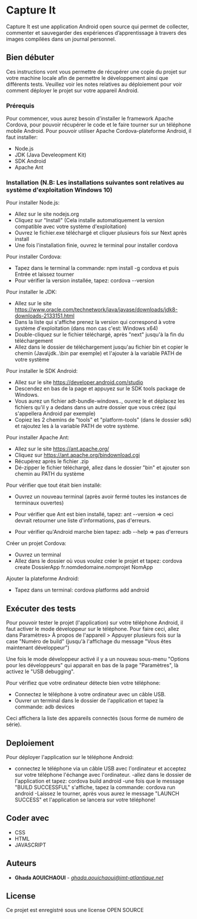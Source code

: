 # Capture It 

Capture It est une application Android open source qui permet de collecter, commenter et sauvegarder des expériences d’apprentissage à travers des images compilées dans un journal personnel.

## Bien débuter

Ces instructions vont vous permettre de récupérer une copie du projet sur votre machine locale afin de permettre le développement ainsi que différents tests. Veuillez voir les notes relatives au déploiement pour voir comment déployer le projet sur votre appareil Android.

### Prérequis

Pour commencer, vous aurez besoin d'installer le framework Apache Cordova, pour pouvoir récupérer le code et le faire tourner sur un téléphone mobile Android.
Pour pouvoir utiliser Apache Cordova-plateforme Android, il faut installer:
* Node.js
* JDK (Java Develeopment Kit)
* SDK Android 
* Apache Ant



### Installation (N.B: Les installations suivantes sont relatives au système d'exploitation Windows 10)


Pour installer Node.js: 
* Allez sur le site nodejs.org 
* Cliquez sur "Install" (Cela installe automatiquement la version compatible avec votre système d'exploitation)
* Ouvrez le fichier.exe téléchargé et cliquer plusieurs fois sur Next après install
* Une fois l'installation finie, ouvrez le terminal pour installer cordova

Pour installer Cordova:
* Tapez dans le terminal la commande: 
		npm install -g cordova 
et puis Entrée et laissez tourner
* Pour vérifier la version installée, tapez: cordova --version

Pour installer le JDK:
* Allez sur le site https://www.oracle.com/technetwork/java/javase/downloads/jdk8-downloads-2133151.html
* Dans la liste qui s'affiche prenez la version qui correspond à votre système d'exploitation (dans mon cas c'est: Windows x64)
* Double-cliquez sur le fichier téléchargé, après "next" jusqu'à la fin du téléchargement
* Allez dans le dossier de téléchargement jusqu'au fichier bin et copier le chemin (Java\jdk..\bin par exemple) et l'ajouter à la variable PATH de votre système

Pour installer le SDK Android:
* Allez sur le site https://developer.android.com/studio
* Descendez en bas de la page et appuyez sur le SDK tools package de Windows.
* Vous aurez un fichier adt-bundle-windows.., ouvrez le et déplacez les fichiers qu'il y a dedans dans un autre dossier que vous créez (qui s'appellera Android par exemple)
* Copiez les 2 chemins de "tools" et "platform-tools" (dans le dossier sdk) et rajoutez les à la variable PATH de votre système.

Pour installer Apache Ant:
* Allez sur le site https://ant.apache.org/
* Cliquez sur https://ant.apache.org/bindownload.cgi
* Récupérez après le fichier .zip
* Dé-zipper le fichier téléchargé, allez dans le dossier "bin" et ajouter son chemin au PATH du système


Pour vérifier que tout était bien installé:
* Ouvrez un nouveau terminal (après avoir fermé toutes les instances de terminaux ouvertes)
* Pour vérifier que Ant est bien installé, tapez:
		ant --version
=> ceci devrait retourner une liste d'informations, pas d'erreurs.

* Pour vérifier qu'Android marche bien tapez:
		adb --help
=> pas d'erreurs

Créer un projet Cordova:
* Ouvrez un terminal
* Allez dans le dossier où vous voulez créer le projet et tapez: 
		cordova create DossierApp fr.nomdedomaine.nomprojet NomApp


Ajouter la plateforme Android:
* Tapez dans un terminal:
		cordova platforms add android


## Exécuter des tests

Pour pouvoir tester le projet (l'application) sur votre téléphone Android, il faut activer le mode développeur sur le téléphone.
Pour faire ceci, allez dans Paramètres> À propos de l'appareil > Appuyer plusieurs fois sur la case "Numéro de build" (jusqu'à l'affichage du message "Vous êtes maintenant développeur")

Une fois le mode développeur activé il y a un nouveau sous-menu "Options pour les développeurs" qui apparait en bas de la page "Paramètres", là activez le "USB debugging".

Pour vérifiez que votre ordinateur détecte bien votre téléphone:
* Connectez le téléphone à votre ordinateur avec un câble USB.
* Ouvrer un terminal dans le dossier de l'application et tapez la commande: 
		adb devices

Ceci affichera la liste des appareils connectés (sous forme de numéro de série).




## Deploiement

Pour déployer l'application sur le téléphone Android:
* connectez le téléphone via un câble USB avec l'ordinateur et acceptez sur votre téléphone l'échange avec l'ordinateur.
-allez dans le dossier de l'application et tapez:
		cordova build android
-une fois que le message "BUILD SUCCESSFUL" s'affiche, tapez la commande:
		cordova run android
-Laissez le tourner, après vous aurez le message "LAUNCH SUCCESS" et l'application se lancera sur votre téléphone!

## Coder avec

* CSS
* HTML
* JAVASCRIPT



## Auteurs

* **Ghada AOUICHAOUI** - *ghada.aouichaoui@imt-atlantique.net* 


## License

Ce projet est enregistré sous une license OPEN SOURCE

